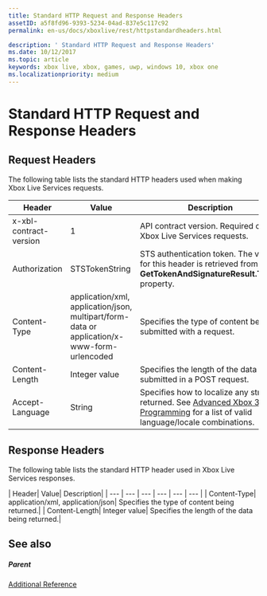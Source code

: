 ```yaml
---
title: Standard HTTP Request and Response Headers
assetID: a5f8fd96-9393-5234-04ad-837e5c117c92
permalink: en-us/docs/xboxlive/rest/httpstandardheaders.html

description: ' Standard HTTP Request and Response Headers'
ms.date: 10/12/2017
ms.topic: article
keywords: xbox live, xbox, games, uwp, windows 10, xbox one
ms.localizationpriority: medium
---
```

# Standard HTTP Request and Response Headers
 
<a id="ID4ES"></a>

 
## Request Headers
 
The following table lists the standard HTTP headers used when making Xbox Live Services requests.
 
| Header| Value| Description| 
| --- | --- | --- | 
| x-xbl-contract-version| 1| API contract version. Required on all Xbox Live Services requests.| 
| Authorization| STSTokenString| STS authentication token. The value for this header is retrieved from the <b>GetTokenAndSignatureResult.Token</b> property. | 
| Content-Type| application/xml, application/json, multipart/form-data or application/x-www-form-urlencoded| Specifies the type of content being submitted with a request.| 
| Content-Length| Integer value| Specifies the length of the data being submitted in a POST request.| 
| Accept-Language | String| Specifies how to localize any strings returned. See <a href="http://msdn.microsoft.com/en-us/library/bb975829.aspx">Advanced Xbox 360 Programming</a> for a list of valid language/locale combinations.| 
  
<a id="ID4E6C"></a>

 
## Response Headers
 
The following table lists the standard HTTP header used in Xbox Live Services responses.
 
| Header| Value| Description| 
| --- | --- | --- | --- | --- | --- | 
| Content-Type| application/xml, application/json| Specifies the type of content being returned.| 
| Content-Length| Integer value| Specifies the length of the data being returned.| 
  
<a id="ID4EEE"></a>

 
## See also
 
<a id="ID4EGE"></a>

 
##### Parent  

[Additional Reference](atoc-xboxlivews-reference-additional.md)

   